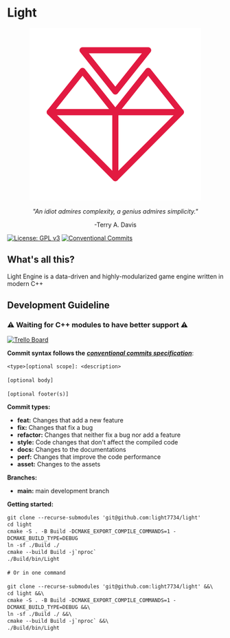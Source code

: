 # Light 

<div align="center">
<img src="https://raw.githubusercontent.com/Light7734/Light/main/Branding/light-colored-transparent.svg"/>

<i> "An idiot admires complexity, a genius admires simplicity." </i>

-Terry A. Davis
</div>

[![License: GPL v3](https://img.shields.io/badge/License-GPL%20v3-blue.svg?style=for-the-badge)](https://www.gnu.org/licenses/gpl-3.0)
[![Conventional Commits](https://img.shields.io/badge/Conventional%20Commits-1.0.0-%23FE5196?logo=conventionalcommits&logoColor=white&style=for-the-badge)](https://conventionalcommits.org)

## What's all this?

Light Engine is a data-driven and highly-modularized game engine written in modern C++

## Development Guideline

### ⚠️ Waiting for C++ modules to have better support ⚠️

[![Trello Board](https://img.shields.io/badge/TRELLO-white?style=for-the-badge&logo=trello&logoColor=e21a41)](https://trello.com/b/gwn3xVEi/light-engine)

**Commit syntax follows the** [**_conventional commits specification_**](https://www.conventionalcommits.org/en/v1.0.0/):

```
<type>[optional scope]: <description>

[optional body]

[optional footer(s)]
```

**Commit types:**

-   **feat:** Changes that add a new feature
-   **fix:** Changes that fix a bug
-   **refactor:** Changes that neither fix a bug nor add a feature
-   **style:** Code changes that don't affect the compiled code
-   **docs:** Changes to the documentations
-   **perf:** Changes that improve the code performance
-   **asset:** Changes to the assets

**Branches:**

-   **main:** main development branch

**Getting started:**

```
git clone --recurse-submodules 'git@github.com:light7734/light'
cd light
cmake -S . -B Build -DCMAKE_EXPORT_COMPILE_COMMANDS=1 -DCMAKE_BUILD_TYPE=DEBUG
ln -sf ./Build ./
cmake --build Build -j`nproc`
./Build/bin/Light

# Or in one command

git clone --recurse-submodules 'git@github.com:light7734/light' &&\
cd light &&\
cmake -S . -B Build -DCMAKE_EXPORT_COMPILE_COMMANDS=1 -DCMAKE_BUILD_TYPE=DEBUG &&\
ln -sf ./Build ./ &&\
cmake --build Build -j`nproc` &&\
./Build/bin/Light
```
